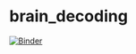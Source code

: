 # brain_decoding

[![Binder](https://binder.conp.cloud/badge_logo.svg)](https://binder.conp.cloud/v2/gh/main-educational/brain_decoding/HEAD?filepath=notebooks%2Fmultiple_decoders_haxby_tutorial.ipynb)
